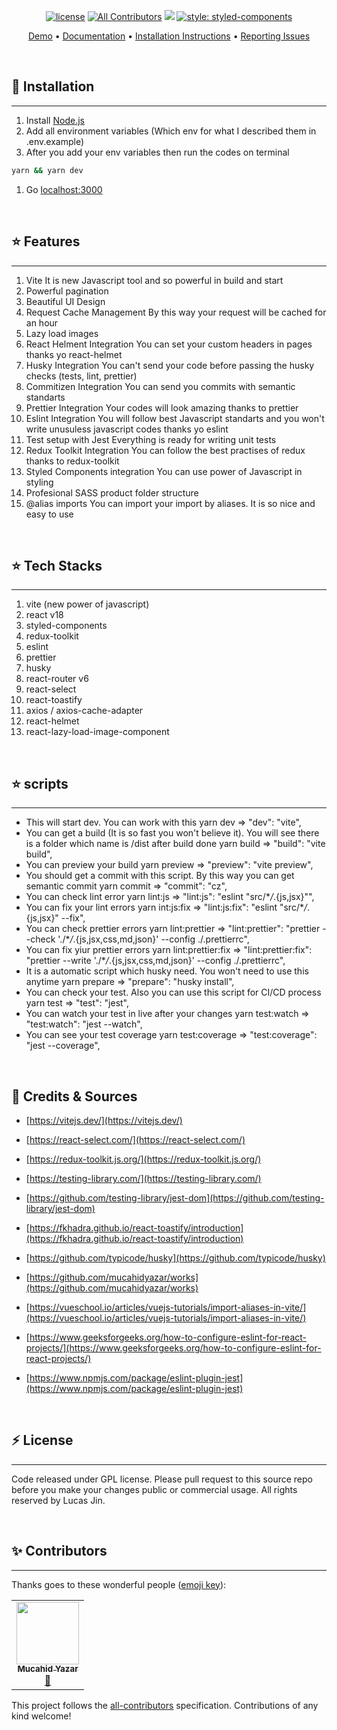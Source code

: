 <div align="center">

[![license](https://img.shields.io/github/license/mucahidyazar/works?color=dfd)](LICENSE)
[![All Contributors](https://img.shields.io/badge/all_contributors-1-orange.svg?style=flat-square)](#contributors-)
![](https://img.shields.io/github/repo-size/mucahidyazar/works?label=Repo%20size&style=flat-square)
[![style: styled-components](https://img.shields.io/badge/style-%F0%9F%92%85%20styled--components-orange.svg?colorB=daa357&colorA=db748e)](https://github.com/styled-components/styled-components)

[Demo](https://works-git-newyorktimes-mucahidyazar.vercel.app/) •
[Documentation](https://github.com/mucahidyazar/works/tree/newyorktimes) •
[Installation Instructions](https://github.com/mucahidyazar/works/tree/newyorktimes) •
[Reporting Issues](https://github.com/mucahidyazar/works/pulls)

</div>

<br />

## 🚀 Installation

<hr />

1. Install [Node.js](https://nodejs.org/en/)
2. Add all environment variables (Which env for what I described them in
   .env.example)
3. After you add your env variables then run the codes on terminal

```bash
yarn && yarn dev
```

1. Go [localhost:3000](http://localhost:3000)

<br />

## ⭐️ Features

<hr />

1. Vite
   It is new Javascript tool and so powerful in build and start
2. Powerful pagination
3. Beautiful UI Design
4. Request Cache Management
   By this way your request will be cached for an hour
5. Lazy load images
6. React Helment Integration
   You can set your custom headers in pages thanks yo react-helmet
7. Husky Integration
   You can't send your code before passing the husky checks (tests, lint, prettier)
8. Commitizen Integration
   You can send you commits with semantic standarts
9. Prettier Integration
   Your codes will look amazing thanks to prettier
10. Eslint Integration
    You will follow best Javascript standarts and you won't write unusuless javascript codes thanks yo eslint
11. Test setup with Jest
    Everything is ready for writing unit tests
12. Redux Toolkit Integration
    You can follow the best practises of redux thanks to redux-toolkit
13. Styled Components integration
    You can use power of Javascript in styling
14. Profesional SASS product folder structure
15. @alias imports
    You can import your import by aliases. It is so nice and easy to use

<br />

## ⭐️ Tech Stacks

<hr />

1. vite (new power of javascript)
2. react v18
3. styled-components
4. redux-toolkit
5. eslint
6. prettier
7. husky
8. react-router v6
9. react-select
10. react-toastify
11. axios / axios-cache-adapter
12. react-helmet
13. react-lazy-load-image-component

<br />

## ⭐️ scripts

<hr />

- This will start dev. You can work with this
  yarn dev => "dev": "vite",
- You can get a build (It is so fast you won't believe it). You will see there is a folder which name is /dist after build done
  yarn build => "build": "vite build",
- You can preview your build
  yarn preview => "preview": "vite preview",
- You should get a commit with this script. By this way you can get semantic commit
  yarn commit => "commit": "cz",
- You can check lint error
  yarn lint:js => "lint:js": "eslint \"src/\*_/_.{js,jsx}\"",
- You can fix your lint errors
  yarn int:js:fix => "lint:js:fix": "eslint \"src/\*_/_.{js,jsx}\" --fix",
- You can check prettier errors
  yarn lint:prettier => "lint:prettier": "prettier --check './\*_/_.{js,jsx,css,md,json}' --config ./.prettierrc",
- You can fix yiur prettier errors
  yarn lint:prettier:fix => "lint:prettier:fix": "prettier --write './\*_/_.{js,jsx,css,md,json}' --config ./.prettierrc",
- It is a automatic script which husky need. You won't need to use this anytime
  yarn prepare => "prepare": "husky install",
- You can check your test. Also you can use this script for CI/CD process
  yarn test => "test": "jest",
- You can watch your test in live after your changes
  yarn test:watch => "test:watch": "jest --watch",
- You can see your test coverage
  yarn test:coverage => "test:coverage": "jest --coverage",

<br />

## 🎉 Credits & Sources

- [https://vitejs.dev/](https://vitejs.dev/)

- [https://react-select.com/](https://react-select.com/)

- [https://redux-toolkit.js.org/](https://redux-toolkit.js.org/)

- [https://testing-library.com/](https://testing-library.com/)

- [https://github.com/testing-library/jest-dom](https://github.com/testing-library/jest-dom)

- [https://fkhadra.github.io/react-toastify/introduction](https://fkhadra.github.io/react-toastify/introduction)

- [https://github.com/typicode/husky](https://github.com/typicode/husky)

- [https://github.com/mucahidyazar/works](https://github.com/mucahidyazar/works)

- [https://vueschool.io/articles/vuejs-tutorials/import-aliases-in-vite/](https://vueschool.io/articles/vuejs-tutorials/import-aliases-in-vite/)

- [https://www.geeksforgeeks.org/how-to-configure-eslint-for-react-projects/](https://www.geeksforgeeks.org/how-to-configure-eslint-for-react-projects/)

- [https://www.npmjs.com/package/eslint-plugin-jest](https://www.npmjs.com/package/eslint-plugin-jest)

<br />

## ⚡️ License

<hr />

Code released under GPL license. Please pull request to this source repo before
you make your changes public or commercial usage. All rights reserved by Lucas
Jin.

<br />

## ✨ Contributors

<hr />

Thanks goes to these wonderful people
([emoji key](https://allcontributors.org/docs/en/emoji-key)):

<!-- ALL-CONTRIBUTORS-LIST:START - Do not remove or modify this section -->
<!-- prettier-ignore-start -->
<!-- markdownlint-disable -->
<table>
  <tr>
    <td align="center"><a href="http://mucahid.dev"><img src="https://avatars.githubusercontent.com/u/52811808?v=4?s=100" width="100px;" alt=""/><br /><sub><b>Mucahid Yazar</b></sub></a><br /><a href="#maintenance-mucahidyazar" title="Maintenance">🚧</a></td>
  </tr>
</table>

<!-- markdownlint-restore -->
<!-- prettier-ignore-end -->

<!-- ALL-CONTRIBUTORS-LIST:END -->

This project follows the
[all-contributors](https://github.com/all-contributors/all-contributors)
specification. Contributions of any kind welcome!
